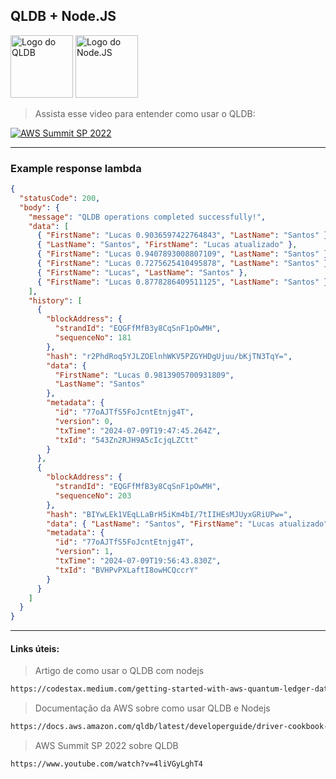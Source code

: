 ## QLDB + Node.JS

<img src="https://newrelic.com/sites/default/files/quickstarts/images/icons/aws-qldb--logo.svg" alt="Logo do QLDB" width="100px" />

<img src="https://i.pinimg.com/originals/cd/12/12/cd1212c949eb07ebdd18db8f8cbb350b.png" alt="Logo do Node.JS" width="100px" />

<br />

> Assista esse video para entender como usar o QLDB:

[![AWS Summit SP 2022](https://img.youtube.com/vi/4liVGyLghT4/0.jpg)](https://www.youtube.com/watch?v=4liVGyLghT4)

---

### Example response lambda

```json
{
  "statusCode": 200,
  "body": {
    "message": "QLDB operations completed successfully!",
    "data": [
      { "FirstName": "Lucas 0.9036597422764843", "LastName": "Santos" },
      { "LastName": "Santos", "FirstName": "Lucas atualizado" },
      { "FirstName": "Lucas 0.9407893008807109", "LastName": "Santos" },
      { "FirstName": "Lucas 0.7275625410495878", "LastName": "Santos" },
      { "FirstName": "Lucas", "LastName": "Santos" },
      { "FirstName": "Lucas 0.8778286409511125", "LastName": "Santos" }
    ],
    "history": [
      {
        "blockAddress": {
          "strandId": "EQGFfMfB3y8CqSnF1pOwMH",
          "sequenceNo": 181
        },
        "hash": "r2PhdRoq5YJLZOElnhWKV5PZGYHDgUjuu/bKjTN3TqY=",
        "data": {
          "FirstName": "Lucas 0.9813905700931809",
          "LastName": "Santos"
        },
        "metadata": {
          "id": "77oAJTfS5FoJcntEtnjg4T",
          "version": 0,
          "txTime": "2024-07-09T19:47:45.264Z",
          "txId": "543Zn2RJH9A5cIcjqLZCtt"
        }
      },
      {
        "blockAddress": {
          "strandId": "EQGFfMfB3y8CqSnF1pOwMH",
          "sequenceNo": 203
        },
        "hash": "BIYwLEk1VEqLLaBrH5iKm4bI/7tIIHEsMJUyxGRiUPw=",
        "data": { "LastName": "Santos", "FirstName": "Lucas atualizado" },
        "metadata": {
          "id": "77oAJTfS5FoJcntEtnjg4T",
          "version": 1,
          "txTime": "2024-07-09T19:56:43.830Z",
          "txId": "BVHPvPXLaftI8owHCQccrY"
        }
      }
    ]
  }
}
```

---

#### Links úteis:

> Artigo de como usar o QLDB com nodejs

```bash
https://codestax.medium.com/getting-started-with-aws-quantum-ledger-database-418b52aadbeb
```

> Documentação da AWS sobre como usar QLDB e Nodejs

```bash
https://docs.aws.amazon.com/qldb/latest/developerguide/driver-cookbook-nodejs.html#cookbook-nodejs.crud.inserting
```

> AWS Summit SP 2022 sobre QLDB

```bash
https://www.youtube.com/watch?v=4liVGyLghT4
```
